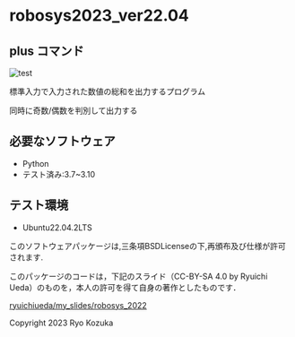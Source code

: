 # robosys2023_ver22.04

## plus コマンド
![test](https://github.com/RyoKozuka/robosys2023_ver22.04/actions/workflows/test.yml/badge.svg)

標準入力で入力された数値の総和を出力するプログラム

同時に奇数/偶数を判別して出力する

## 必要なソフトウェア
* Python
 * テスト済み:3.7~3.10

## テスト環境
* Ubuntu22.04.2LTS


このソフトウェアパッケージは,三条項BSDLicenseの下,再頒布及び仕様が許可されます.

このパッケージのコードは，下記のスライド（CC-BY-SA 4.0 by Ryuichi Ueda）のものを，本人の許可を得て自身の著作としたものです．

[ryuichiueda/my_slides/robosys_2022](https://github.com/ryuichiueda/my_slides/tree/master/robosys_2022)

Copyright 2023 Ryo Kozuka
